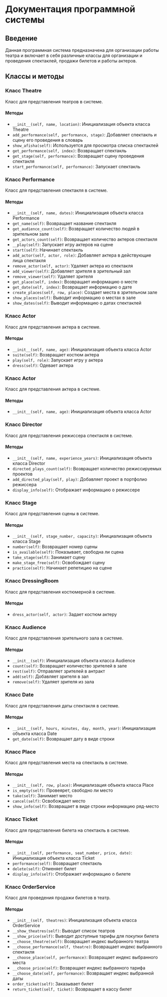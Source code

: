 # Документация программной системы
## Введение
Данная программная система предназначена для организации работы театра и включает в себя различные классы для организации и проведения спектаклей, продажи билетов и работы актеров.

## Классы и методы
### Класс Theatre
Класс для представления театров в системе.
#### Методы
- `__init__(self, name, location)`: Инициализация объекта класса Theatre
- `add_performance(self, performance, stage)`: Добавляет спектакль и сцену его проведения в словарь
- `show_afisha(self)`: Используется для просмотра списка спектаклей
- `get_performance(self, index)`: Возвращает спектакль
- `get_stage(self, performance)`: Возвращает сцену проведения спектакля
- `start_performance(self, performance)`: Запускает спектакль

### Класс Performance
Класс для представления спектакля в системе.
#### Методы
- `__init__(self, name, dates)`: Инициализация объекта класса Performance
- `get_name(self)`: Возвращает название спектакля
- `get_audience_count(self)`: Возвращает количество людей в зрительном зале
- `get_actors_count(self)`: Возвращает количество актеров спектакля
- `__play(self)`: Запускает игру актеров на сцене
- `start(self)`: Начинает спектакль
- `add_actor(self, actor, role)`: Добавляет актера в действующие лица спектакля
- `remove_actor(self, actor)`: Удаляет актера из спектакля
- `add_viewer(self)`: Добавляет зрителя в зрительный зал
- `remove_viewer(self)`: Удаляет зрителя
- `get_place(self, index)`: Возвращает информацию о месте
- `get_date(self, index)`: Возвращает информацию о дате
- `create_places(self, row, place)`: Создает места в зрительном зале
- `show_places(self)`: Выводит информацию о местах в зале
- `show_dates(self)`: Выводит информацию о датах спектаклей


### Класс Actor
Класс для представления актера в системе.
#### Методы
- `__init__(self, name, age)`: Инициализация объекта класса Actor
- `suite(self)`: Возвращает костюм актера
- `play(self, role)`: Запускает игру у актера
- `dress(self)`: Одевает актера

### Класс Actor
Класс для представления актера в системе.
#### Методы
- `__init__(self, name, age)`: Инициализация объекта класса Actor

### Класс Director
Класс для представления режиссера спектакля в системе.
#### Методы
- `__init__(self, name, experience_years)`: Инициализация объекта класса Director
- `directed_plays_count(self)`: Возвращает количество режиссируемых проектов
- `add_directed_play(self, play)`: Добавляет проект в портфолио режиссера
- `display_info(self)`: Отображает информацию о режиссере

### Класс Stage
Класс для представления сцены в системе.
#### Методы
- `__init__(self, stage_number, capacity)`: Инициализация объекта класса Stage
- `number(self)`: Возвращает номер сцены
- `is_available(self)`: Показывает, свободна ли сцена
- `take_stage(self)`: Занимает сцену
- `make_stage_free(self)`: Освобождает сцену
- `practice(self)`: Начинает репетицию на сцене

### Класс DressingRoom
Класс для представления костюмерной в системе.
#### Методы
- `dress_actor(self, actor)`: Задает костюм актеру


### Класс Audience
Класс для представления зрительного зала в системе.
#### Методы
- `__init__(self)`: Инициализация объекта класса Audience
- `count(self)`: Возвращает количество зрителей в зале
- `rest(self)`: Отправляет зрителей в антракт
- `add(self)`: Добавляет зрителя в зал
- `remove(self)`: Удаляет зрителя из зала

### Класс Date
Класс для представления даты спектакля в системе.
#### Методы
- `__init__(self, hours, minutes, day, month, year)`: Инициализация объекта класса Date
- `get_date(self)`: Возвращает дату в виде строки


### Класс Place
Класс для представления места на спектакль в системе.
#### Методы
- `__init__(self, row, place)`: Инициализация объекта класса Place
- `is_empty(self)`: Провеярет, свободно ли место
- `take(self)`: Занимает место
- `cancel(self)`: Освобождает место
- `show_info(self)`: Возвращает в виде строки информацию ряд-место

### Класс Ticket
Класс для представления билета на спектакль в системе.
#### Методы
- `__init__(self, performance, seat_number, price, date)`: Инициализация объекта класса Ticket
- `performance(self)`: Возвращает спектакль
- `delete(self)`: Отменяет билет
- `display_info(self)`: Отображает информацию о билете

### Класс OrderService
Класс для проведения продажи билетов в театр.
#### Методы
- `__init__(self, theatres)`: Инициализация объекта класса OrderService
- `__show_theatres(self)`: Выводит список театров
- `__show_price(self)`: Выводит доступные тарифы для покупки билета
- `__choose_theatre(self)`: Возвращает индекс выбранного театра
- `__choose_performance(self, theatre)`: Возвращает индекс выбранного спектакля
- `__choose_place(self, performance)`: Возвращает индекс выбранного места
- `__choose_price(self)`: Возвращает индекс выбранного тарифа
- `__choose_date(self, performance)`: Возвращает индекс выбранной даты
- `order_ticket(self)`: Заказывает билет
- `return_ticket(self, ticket)`: Возвращает в кассу билет
